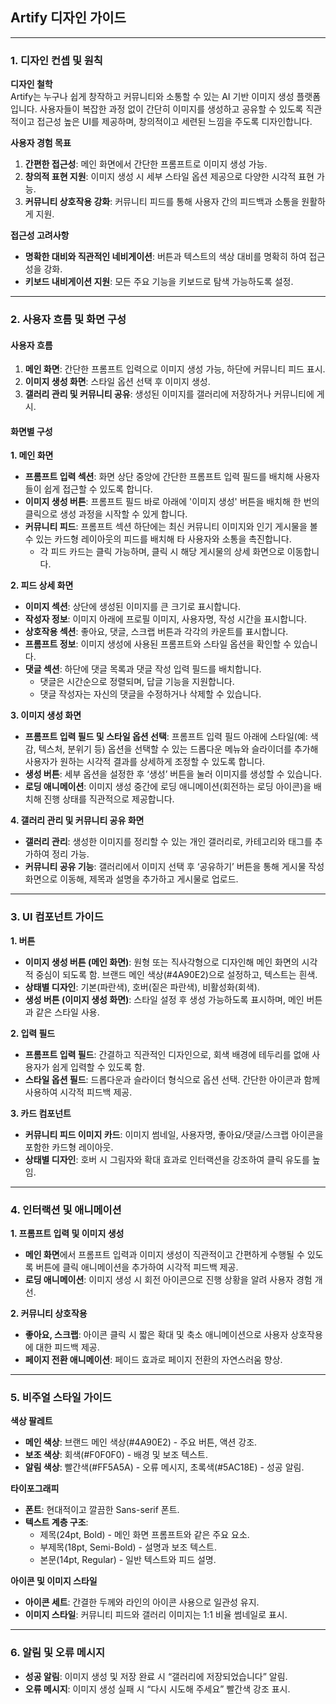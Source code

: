 ## Artify 디자인 가이드

---

### 1. 디자인 컨셉 및 원칙

**디자인 철학**  
Artify는 누구나 쉽게 창작하고 커뮤니티와 소통할 수 있는 AI 기반 이미지 생성 플랫폼입니다. 사용자들이 복잡한 과정 없이 간단히 이미지를 생성하고 공유할 수 있도록 직관적이고 접근성 높은 UI를 제공하며, 창의적이고 세련된 느낌을 주도록 디자인합니다.

**사용자 경험 목표**  
1. **간편한 접근성**: 메인 화면에서 간단한 프롬프트로 이미지 생성 가능.
2. **창의적 표현 지원**: 이미지 생성 시 세부 스타일 옵션 제공으로 다양한 시각적 표현 가능.
3. **커뮤니티 상호작용 강화**: 커뮤니티 피드를 통해 사용자 간의 피드백과 소통을 원활하게 지원.

**접근성 고려사항**  
- **명확한 대비와 직관적인 네비게이션**: 버튼과 텍스트의 색상 대비를 명확히 하여 접근성을 강화.
- **키보드 내비게이션 지원**: 모든 주요 기능을 키보드로 탐색 가능하도록 설정.

---

### 2. 사용자 흐름 및 화면 구성

#### 사용자 흐름

1. **메인 화면**: 간단한 프롬프트 입력으로 이미지 생성 가능, 하단에 커뮤니티 피드 표시.
2. **이미지 생성 화면**: 스타일 옵션 선택 후 이미지 생성.
3. **갤러리 관리 및 커뮤니티 공유**: 생성된 이미지를 갤러리에 저장하거나 커뮤니티에 게시.

#### 화면별 구성

**1. 메인 화면**
- **프롬프트 입력 섹션**: 화면 상단 중앙에 간단한 프롬프트 입력 필드를 배치해 사용자들이 쉽게 접근할 수 있도록 합니다.
- **이미지 생성 버튼**: 프롬프트 필드 바로 아래에 '이미지 생성' 버튼을 배치해 한 번의 클릭으로 생성 과정을 시작할 수 있게 합니다.
- **커뮤니티 피드**: 프롬프트 섹션 하단에는 최신 커뮤니티 이미지와 인기 게시물을 볼 수 있는 카드형 레이아웃의 피드를 배치해 타 사용자와 소통을 촉진합니다.
  - 각 피드 카드는 클릭 가능하며, 클릭 시 해당 게시물의 상세 화면으로 이동합니다.

**2. 피드 상세 화면**
- **이미지 섹션**: 상단에 생성된 이미지를 큰 크기로 표시합니다.
- **작성자 정보**: 이미지 아래에 프로필 이미지, 사용자명, 작성 시간을 표시합니다.
- **상호작용 섹션**: 좋아요, 댓글, 스크랩 버튼과 각각의 카운트를 표시합니다.
- **프롬프트 정보**: 이미지 생성에 사용된 프롬프트와 스타일 옵션을 확인할 수 있습니다.
- **댓글 섹션**: 하단에 댓글 목록과 댓글 작성 입력 필드를 배치합니다.
  - 댓글은 시간순으로 정렬되며, 답글 기능을 지원합니다.
  - 댓글 작성자는 자신의 댓글을 수정하거나 삭제할 수 있습니다.

**3. 이미지 생성 화면**
- **프롬프트 입력 필드 및 스타일 옵션 선택**: 프롬프트 입력 필드 아래에 스타일(예: 색감, 텍스처, 분위기 등) 옵션을 선택할 수 있는 드롭다운 메뉴와 슬라이더를 추가해 사용자가 원하는 시각적 결과를 상세하게 조정할 수 있도록 합니다.
- **생성 버튼**: 세부 옵션을 설정한 후 ‘생성’ 버튼을 눌러 이미지를 생성할 수 있습니다.
- **로딩 애니메이션**: 이미지 생성 중간에 로딩 애니메이션(회전하는 로딩 아이콘)을 배치해 진행 상태를 직관적으로 제공합니다.

**4. 갤러리 관리 및 커뮤니티 공유 화면**
- **갤러리 관리**: 생성한 이미지를 정리할 수 있는 개인 갤러리로, 카테고리와 태그를 추가하여 정리 가능.
- **커뮤니티 공유 기능**: 갤러리에서 이미지 선택 후 ‘공유하기’ 버튼을 통해 게시물 작성 화면으로 이동해, 제목과 설명을 추가하고 게시물로 업로드.

---

### 3. UI 컴포넌트 가이드

**1. 버튼**
   - **이미지 생성 버튼 (메인 화면)**: 원형 또는 직사각형으로 디자인해 메인 화면의 시각적 중심이 되도록 함. 브랜드 메인 색상(#4A90E2)으로 설정하고, 텍스트는 흰색.
   - **상태별 디자인**: 기본(파란색), 호버(짙은 파란색), 비활성화(회색).
   - **생성 버튼 (이미지 생성 화면)**: 스타일 설정 후 생성 가능하도록 표시하며, 메인 버튼과 같은 스타일 사용.

**2. 입력 필드**
   - **프롬프트 입력 필드**: 간결하고 직관적인 디자인으로, 회색 배경에 테두리를 없애 사용자가 쉽게 입력할 수 있도록 함.
   - **스타일 옵션 필드**: 드롭다운과 슬라이더 형식으로 옵션 선택. 간단한 아이콘과 함께 사용하여 시각적 피드백 제공.

**3. 카드 컴포넌트**
   - **커뮤니티 피드 이미지 카드**: 이미지 썸네일, 사용자명, 좋아요/댓글/스크랩 아이콘을 포함한 카드형 레이아웃.
   - **상태별 디자인**: 호버 시 그림자와 확대 효과로 인터랙션을 강조하여 클릭 유도를 높임.

---

### 4. 인터랙션 및 애니메이션

**1. 프롬프트 입력 및 이미지 생성**  
   - **메인 화면**에서 프롬프트 입력과 이미지 생성이 직관적이고 간편하게 수행될 수 있도록 버튼에 클릭 애니메이션을 추가하여 시각적 피드백 제공.
   - **로딩 애니메이션**: 이미지 생성 시 회전 아이콘으로 진행 상황을 알려 사용자 경험 개선.

**2. 커뮤니티 상호작용**  
   - **좋아요, 스크랩**: 아이콘 클릭 시 짧은 확대 및 축소 애니메이션으로 사용자 상호작용에 대한 피드백 제공.
   - **페이지 전환 애니메이션**: 페이드 효과로 페이지 전환의 자연스러움 향상.

---

### 5. 비주얼 스타일 가이드

**색상 팔레트**
   - **메인 색상**: 브랜드 메인 색상(#4A90E2) - 주요 버튼, 액션 강조.
   - **보조 색상**: 회색(#F0F0F0) - 배경 및 보조 텍스트.
   - **알림 색상**: 빨간색(#FF5A5A) - 오류 메시지, 초록색(#5AC18E) - 성공 알림.

**타이포그래피**
   - **폰트**: 현대적이고 깔끔한 Sans-serif 폰트.
   - **텍스트 계층 구조**: 
     - 제목(24pt, Bold) - 메인 화면 프롬프트와 같은 주요 요소.
     - 부제목(18pt, Semi-Bold) - 설명과 보조 텍스트.
     - 본문(14pt, Regular) - 일반 텍스트와 피드 설명.

**아이콘 및 이미지 스타일**
   - **아이콘 세트**: 간결한 두께와 라인의 아이콘 사용으로 일관성 유지.
   - **이미지 스타일**: 커뮤니티 피드와 갤러리 이미지는 1:1 비율 썸네일로 표시.

--- 

### 6. 알림 및 오류 메시지

- **성공 알림**: 이미지 생성 및 저장 완료 시 “갤러리에 저장되었습니다” 알림.
- **오류 메시지**: 이미지 생성 실패 시 “다시 시도해 주세요” 빨간색 강조 표시.